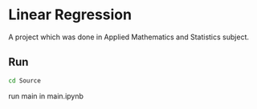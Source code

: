 # Linear Regression
A project which was done in Applied Mathematics and Statistics subject.

## Run 
```bash
cd Source
```
run main in main.ipynb
